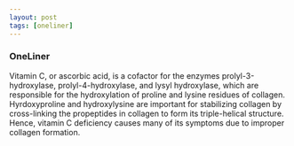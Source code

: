 ```yaml
---
layout: post
tags: [oneliner]
---
```



### OneLiner

Vitamin C, or ascorbic acid, is a cofactor for the enzymes prolyl-3-hydroxylase, prolyl-4-hydroxylase, and lysyl hydroxylase, which are responsible for the hydroxylation of proline and lysine residues of collagen. Hyrdoxyproline and hydroxylysine are important for stabilizing collagen by cross-linking the propeptides in collagen to form its triple-helical structure. Hence, vitamin C deficiency causes many of its symptoms due to improper collagen formation.

